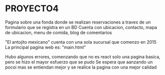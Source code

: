 # PROYECTO4

Pagina sobre una fonda donde se realizan reservaciones a traves de un formulario que se registra en un BD Cuenta con ubicacion, contacto, mapa de ubicacion, menu de comida, blog de comentarios

"El antojito mexicano" cuenta con una sola sucursal que comenzo en 2015 La principal pagina web es: "main.html"

Hubo algunos errores, comenzando que no es react solo una pagina basica, pero se hizo el mayor esfuerzo que se pudo Se espera que aanzando un pocoi mas se entiendan mejor y se realice la pagina con una mejor calidad
